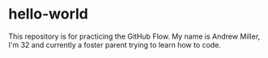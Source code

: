 # hello-world
This repository is for practicing the GitHub Flow.
My name is Andrew Miller, I'm 32 and currently a foster parent trying to learn how to code. 
